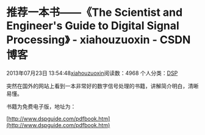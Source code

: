# 推荐一本书——《The Scientist and Engineer's Guide to Digital Signal Processing》 - xiahouzuoxin - CSDN博客





2013年07月23日 13:54:48[xiahouzuoxin](https://me.csdn.net/xiahouzuoxin)阅读数：4968
个人分类：[DSP](https://blog.csdn.net/xiahouzuoxin/article/category/1520295)









突然在国外的网站上看到一本非常好的数字信号处理的书籍，讲解简介明白，清晰易懂。

书籍为免费电子版，地址为：

[http://www.dspguide.com/pdfbook.htm](http://www.dspguide.com/pdfbook.htm)




